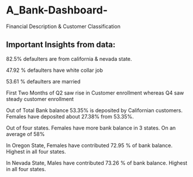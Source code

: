 # A_Bank-Dashboard-
Financial Description &amp; Customer Classification

## Important Insights from data:

82.5% defaulters are from california & nevada state.

47.92 % defaulters have white collar job 

53.61 % defaulters are married

First Two Months of Q2 saw rise in Customer enrollment whereas Q4 saw steady customer enrollment 

Out of  Total Bank balance 53.35% is deposited by Californian customers. Females have deposited about 27.38% from 53.35%. 

Out of four states. Females have more bank balance in 3 states. On an average of 58%

In Oregon State, Females have contributed 72.95 % of bank balance. Highest in all four states.

In Nevada State, Males have contributed 73.26 % of bank balance. Highest in all four states.
